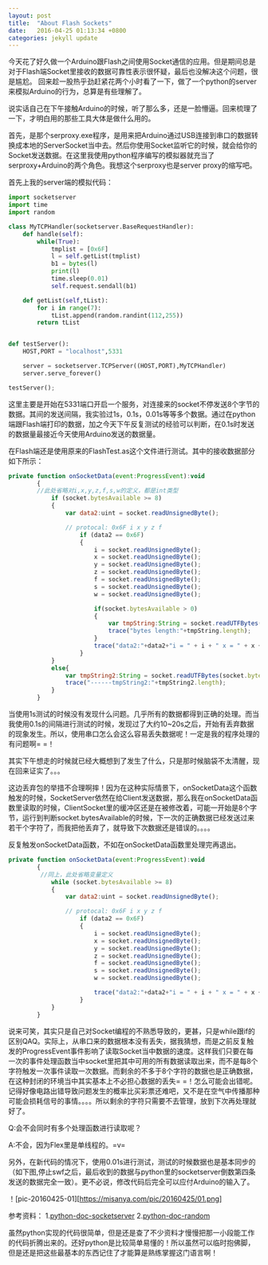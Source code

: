 ```yaml
---
layout: post
title:  "About Flash Sockets"
date:   2016-04-25 01:13:34 +0800
categories: jekyll update
---
```

今天花了好久做一个Arduino跟Flash之间使用Socket通信的应用。但是期间总是对于Flash端Socket里接收的数据可靠性表示很怀疑，最后也没解决这个问题，很是尴尬。
回来趁一股热乎劲赶紧花两个小时看了一下，做了一个python的server来模拟Arduino的行为，总算是有些理解了。

说实话自己在下午接触Arduino的时候，听了那么多，还是一脸懵逼。回来梳理了一下，才明白用的那些工具大体是做什么用的。

首先，是那个serproxy.exe程序，是用来把Arduino通过USB连接到串口的数据转换成本地的ServerSocket当中去。然后你使用Socket监听它的时候，就会给你的Socket发送数据。在这里我使用python程序编写的模拟器就充当了serproxy+Arduino的两个角色。我想这个serproxy也是server proxy的缩写吧。

首先上我的server端的模拟代码：

```python
import socketserver
import time
import random

class MyTCPHandler(socketserver.BaseRequestHandler):
    def handle(self):
        while(True):
            tmplist = [0x6F]
            l = self.getList(tmplist)
            b1 = bytes(l)
            print(l)
            time.sleep(0.01)
            self.request.sendall(b1)

    def getList(self,tList):
        for i in range(7):
            tList.append(random.randint(112,255))
        return tList


def testServer():
    HOST,PORT = "localhost",5331

    server = socketserver.TCPServer((HOST,PORT),MyTCPHandler)
    server.serve_forever()

testServer();
```
这里主要是开始在5331端口开启一个服务，对连接来的socket不停发送8个字节的数据。其间的发送间隔，我实验过1s，0.1s，0.01s等等多个数据。通过在python端跟Flash端打印的数据，加之今天下午反复测试的经验可以判断，在0.1s时发送的数据量最接近今天使用Arduino发送的数据量。

在Flash端还是使用原来的FlashTest.as这个文件进行测试。其中的接收数据部分如下所示：

```javascript
private function onSocketData(event:ProgressEvent):void
		{
		//此处省略对i,x,y,z,f,s,w的定义，都是int类型
			if (socket.bytesAvailable >= 8)
			{
				var data2:uint = socket.readUnsignedByte();

				// protocal: 0x6F i x y z f
					if (data2 == 0x6F)
					{
						i = socket.readUnsignedByte();
						x = socket.readUnsignedByte();
						y = socket.readUnsignedByte();
						z = socket.readUnsignedByte();
						f = socket.readUnsignedByte();
						s = socket.readUnsignedByte();
						w = socket.readUnsignedByte();

						if(socket.bytesAvailable > 0)
						{
							var tmpString:String = socket.readUTFBytes(socket.bytesAvailable);
							trace("bytes length:"+tmpString.length);
						}
						trace("data2:"+data2+"i = " + i + " x = " + x + " y = " + y + " z = " + z + " f = " + f + " s = " + s + " w = " + w);
					}
			}
			else{
				var tmpString2:String = socket.readUTFBytes(socket.bytesAvailable);
				trace("------tmpString2:"+tmpString2.length);
			}
		}
```

当使用1s测试的时候没有发现什么问题。几乎所有的数据都得到正确的处理。而当我使用0.1s的间隔进行测试的时候，发现过了大约10~20s之后，开始有丢弃数据的现象发生。所以，使用串口怎么会这么容易丢失数据呢！一定是我的程序处理的有问题啊= =！

其实下午想走的时候就已经大概想到了发生了什么，只是那时候脑袋不太清醒，现在回来证实了。。。

这边丢弃包的举措不合理啊摔！因为在这种实际情景下，onSocketData这个函数触发的时候，SocketServer依然在给Client发送数据，那么我在onSocketData函数里读取的时候，ClientSocket里的缓冲区还是在被修改着，可能一开始是8个字节，运行到判断socket.bytesAvailable的时候，下一次的正确数据已经发送过来若干个字符了，而我把他丢弃了，就导致下次数据还是错误的。。。。

反复触发onSocketData函数，不如在onSocketData函数里处理完再退出。

```javascript
private function onSocketData(event:ProgressEvent):void
		{
	     //同上，此处省略变量定义
			while (socket.bytesAvailable >= 8)
			{
				var data2:uint = socket.readUnsignedByte();

				// protocal: 0x6F i x y z f
					if (data2 == 0x6F)
					{
						i = socket.readUnsignedByte();
						x = socket.readUnsignedByte();
						y = socket.readUnsignedByte();
						z = socket.readUnsignedByte();
						f = socket.readUnsignedByte();
						s = socket.readUnsignedByte();
						w = socket.readUnsignedByte();

						trace("data2:"+data2+"i = " + i + " x = " + x + " y = " + y + " z = " + z + " f = " + f + " s = " + s + " w = " + w);
					}
			}
		}
```

说来可笑，其实只是自己对Socket编程的不熟悉导致的，更甚，只是while跟if的区别QAQ。实际上，从串口来的数据根本没有丢失，据我猜想，而是之前反复触发的ProgressEvent事件影响了读取Socket当中数据的速度。这样我们只要在每一次的事件处理函数当中socket里把其中可用的所有数据读取出来，而不是每8个字符触发一次事件读取一次数据。而剩余的不多于8个字符的数据也是正确数据，在这种封闭的环境当中其实基本上不必担心数据的丢失= =！怎么可能会出错呢。记得好像电路出错导致问题发生的概率比买彩票还难吧，又不是在空气中传播那种可能会损耗信号的事情。。。。所以剩余的字符只需要不去管理，放到下次再处理就好了。

Q:会不会同时有多个处理函数进行读取呢？

A:不会，因为Flex里是单线程的。=v=


另外，在新代码的情况下，使用0.01s进行测试，测试的时候数据也是基本同步的（如下图,停止swf之后，最后收到的数据与python里的socketserver倒数第四条发送的数据完全一致）。更不必说，修改代码后完全可以应付Arduino的输入了。

！[pic-20160425-01][https://misanya.com/pic/20160425/01.png]



参考资料：
1.[python-doc-socketserver][ref-20160425-01]
2.[python-doc-random][ref-20160425-02]

虽然python实现的代码很简单，但是还是查了不少资料才慢慢把那一小段能工作的代码折腾出来的。还好python是比较简单易懂的！所以虽然可以临时抱佛脚，但是还是把这些最基本的东西记住了才能算是熟练掌握这门语言啊！

[ref-20160425-01]: https://docs.python.org/3/library/socketserver.html
[ref-20160425-02]: https://docs.python.org/3/library/random.html
